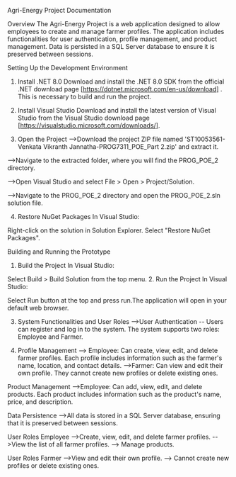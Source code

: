 Agri-Energy Project Documentation

Overview
The Agri-Energy Project is a web application designed to allow employees to create and manage farmer profiles. The application includes functionalities for user authentication, profile management, and product management. Data is persisted in a SQL Server database to ensure it is preserved between sessions.

Setting Up the Development Environment
1. Install .NET 8.0
Download and install the .NET 8.0 SDK from the official .NET download page [https://dotnet.microsoft.com/en-us/download] . This is necessary to build and run the project.

2. Install Visual Studio
Download and install the latest version of Visual Studio from the Visual Studio download page [https://visualstudio.microsoft.com/downloads/].

3. Open the Project
-->Download the project ZIP file named 'ST10053561-Venkata Vikranth Jannatha-PROG7311_POE_Part 2.zip' and extract it.

-->Navigate to the extracted folder, where you will find the PROG_POE_2 directory.

-->Open Visual Studio and select File > Open > Project/Solution.

-->Navigate to the PROG_POE_2 directory and open the PROG_POE_2.sln solution file.

4. Restore NuGet Packages In Visual Studio:

Right-click on the solution in Solution Explorer.
Select "Restore NuGet Packages".

Building and Running the Prototype
1. Build the Project
In Visual Studio:

Select Build > Build Solution from the top menu.
2. Run the Project In Visual Studio:

Select Run button at the top and press run.The application will open in your default web browser.

3. System Functionalities and User Roles
-->User Authentication
-- Users can register and log in to the system. The system supports two roles: Employee and Farmer.

4. Profile Management
--> Employee: Can create, view, edit, and delete farmer profiles. Each profile includes information such as the farmer's name, location, and contact details.
-->Farmer: Can view and edit their own profile. They cannot create new profiles or delete existing ones.

Product Management
-->Employee: Can add, view, edit, and delete products. Each product includes information such as the product's name, price, and description.

Data Persistence
-->All data is stored in a SQL Server database, ensuring that it is preserved between sessions.

User Roles Employee
-->Create, view, edit, and delete farmer profiles.
-->View the list of all farmer profiles.
--> Manage products.

User Roles Farmer
-->View and edit their own profile.
--> Cannot create new profiles or delete existing ones.
